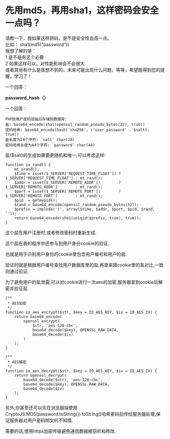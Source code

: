 # 先用md5，再用sha1，这样密码会安全一点吗？

 请教一下，我如果这样转码，是不是安全性会高一点。  
比如： sha1(md5("password"))  
我想了解的是：  
1 是不是有这个必要  
2 如果这样可以，对性能影响会不会很大  
或者其他有什么是我想不到的，未来可能出现什么问题，等等，希望能得到您的提醒，学习了！

一个回答：

**password_hash（）**

一个回答：

    PHP给用户密码加盐后存储到数据库:
    盐: base64_encode(sha1(openssl_random_pseudo_bytes(32), true))
    密码哈希: base64_encode(hash('sha256', ('user_password' . $salt), true))
    盐长度为28个字符: `salt` char(28)
    密码哈希长度为44个字符: `password` char(44)
    

盐($salt)的生成如果要更随机和唯一,可以考虑这样:

    function io_rand() {
        mt_srand();
        $time = isset($_SERVER['REQUEST_TIME_FLOAT']) ? $_SERVER['REQUEST_TIME_FLOAT'] : mt_rand();
        $addr = isset($_SERVER['REMOTE_ADDR'])        ? $_SERVER['REMOTE_ADDR']        : mt_rand();
        $port = isset($_SERVER['REMOTE_PORT'])        ? $_SERVER['REMOTE_PORT']        : mt_rand();
        $pid  = getmypid();
        $rand = base64_encode(openssl_random_pseudo_bytes(32));
        $prefix = implode('|', array($time, $addr, $port, $pid, $rand, ''));
        return base64_encode(sha1(uniqid($prefix, true), true));
    }
    

这个盐在用户注册时,或者修改密码时重新生成.

这个盐在我的程序中还参与到用户身份cookie的验证.

也就是用于识别用户身份的cookie里包含用户编号和用户的盐.

验证时就是根据用户编号查找用户数据库里的盐,再拿来跟cookie里的盐对比,一致则通过验证.

为了避免用户的盐泄露,可以对cookie进行一次aes的加密,服务器拿到cookie后解密并验证盐.

    /**
     * AES加密
     */
    function io_aes_encrypt($str, $key = IO_AES_KEY, $iv = IO_AES_IV) {
        return base64_encode(
            openssl_encrypt(
                $str, 'aes-128-cbc', 
                base64_decode($key), OPENSSL_RAW_DATA, 
                base64_decode($iv)
            )
        );
    }
    
    /**
     * AES解密
     */
    function io_aes_decrypt($str, $key = IO_AES_KEY, $iv = IO_AES_IV) {
        return openssl_decrypt(
            base64_decode($str), 'aes-128-cbc', 
            base64_decode($key), OPENSSL_RAW_DATA, 
            base64_decode($iv)
        );
    }
    

另外,你甚至还可以先在浏览器端使用CryptoJS.MD5(password.toString()).toString()哈希密码后传给服务器处理,保证服务器对用户密码明文的不知情.

需要的话,使用https加密传输避免通信数据被窃听和修改.

